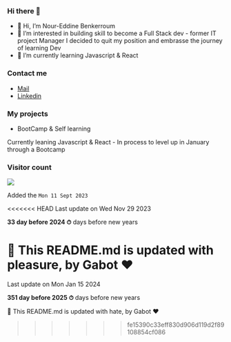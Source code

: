 ### Hi there 👋

- 👋 Hi, I’m Nour-Eddine Benkerroum
- 👀 I’m interested in building skill to become a Full Stack dev - former IT project Manager I decided to quit my position and embrasse the journey of learning Dev 
- 🌱 I’m currently learning Javascript & React

### Contact me

* [Mail](mailto:noureddine.benkerroum@gmail.com)
* [Linkedin](https://www.linkedin.com/in/nbenkerroum/)

### My projects

* BootCamp & Self learning

Currently leaning Javascript & React - In process to level up in January through a Bootcamp 


### Visitor count

<img src="https://profile-counter.glitch.me/BNoure/count.svg" />

Added the `Mon 11 Sept 2023`

<<<<<<< HEAD
Last update on Wed Nov 29 2023

**33 day before 2024 ⏱** days before new years

🤖 This README.md is updated with pleasure, by Gabot ❤️
=======
Last update on Mon Jan 15 2024

**351 day before 2025 ⏱** days before new years

🤖 This README.md is updated with hate, by Gabot ❤️
>>>>>>> fe15390c33eff830d906d119d2f89108854cf086

